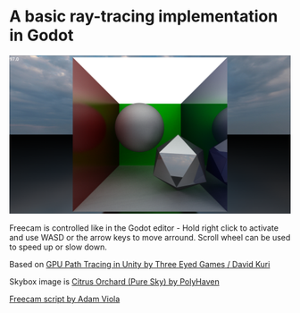 # A basic ray-tracing implementation in Godot

![A render of the default scene](render.png "Render")

Freecam is controlled like in the Godot editor - Hold right click to activate and use WASD or the arrow keys to move arround. Scroll wheel can be used to speed up or slow down. 

Based on [GPU Path Tracing in Unity by Three Eyed Games / David Kuri](https://web.archive.org/web/20231016082125/https://blog.three-eyed-games.com/2018/05/03/gpu-ray-tracing-in-unity-part-1/)

Skybox image is [Citrus Orchard (Pure Sky) by PolyHaven](https://polyhaven.com/a/citrus_orchard_puresky) 

[Freecam script by Adam Viola](https://github.com/adamviola/simple-free-look-camera)

